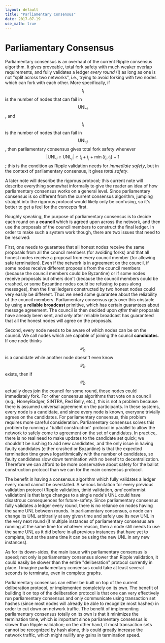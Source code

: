 ```yaml
---
layout: default
title: "Parliamentary Consensus"
date: 2017-07-19
use_math: true
---
```


# Parliamentary Consensus

Parliamentary consensus is an overhaul of the current Ripple consensus algorithm. It gives proveable, total fork safety with much weaker overlap requirements, and fully validates a ledger *every round* (!) as long as one is not "split across two networks", i.e., trying to avoid forking with two nodes which can fork with each other. More specifically, if $$t_i$$ is the number of nodes that can fail in $$\mathsf{UNL}_i$$, and $$t_j$$ is the number of nodes that can fail in $$\mathsf{UNL}_j$$, then parliamentary consensus gives total fork safety whenever $$\vert \mathsf{UNL}_i\cap\mathsf{UNL}_j\vert\geqslant t_i+t_j+\min\{t_i,t_j\}+1$$; this is the condition as Ripple validation needs for *immediate safety*, but in the context of parliamentary consensus, it gives *total safety*.

A later note will describe the rigorous protocol; this current note will describe everything somewhat informally to give the reader an idea of how parliamentary consensus works on a general level. Since parliamentary consensus is so different from the current consensus algorithm, jumping straight into the rigorous protocol would likely only be confusing, so it's better to get a feel for the concepts first.

Roughly speaking, the purpose of parliamentary consensus is to decide each round on a **council** which is agreed upon across the network, and then use the proposals of the council members to construct the final ledger. In order to make such a system work though, there are two issues that need to be resolved:

First, one needs to guarantee that all honest nodes receive the same proposals from all the council members (for avoiding forks) and that all honest nodes receive a proposal from every council member (for allowing safe termination). Even if the network is in agreement on the council, if some nodes receive different proposals from the council members (because the council members could be Byzantine) or if some nodes receive proposals but others don't (because the council members could be crashed, or some Byzantine nodes could be refusing to pass along messages), then the final ledgers constructed by two honest nodes could very easily be different. Thus we need some guarantee about the reliability of the council members. Parliamentary consensus gets over this obstacle by using a **reliable broadcast** primitive, which has certain guarantees about message agreement. The council is then decided upon *after* their proposals have already been sent, and *only* after reliable broadcast has guaranteed that all the honest nodes will agree on the proposals.

Second, every node needs to be aware of which nodes can be on the council. We call nodes which are capable of joining the council **candidates**. If one node thinks $$\mathcal{P}_b$$ is a candidate while another node doesn't even know $$\mathcal{P}_b$$ exists, then if $$\mathcal{P}_b$$ actually does join the council for some round, those nodes could immediately fork. For other consensus algorithms that vote on a council (e.g., HoneyBadger, SINTRA, Red Belly, etc.), this is not a problem because there is assumed universal agreement on the participants. In these systems, every node is a candidate, and since every node is known, everyone trivially agrees on the candidates. For parliamentary consensus, this problem requires more careful consideration. Parliamentary consensus solves this problem by running a "ballot construction" protocol in parallel to allow the network to safely come to agreement on the set of candidates. In practice, there is no real need to make updates to the candidate set quick; we shouldn't be rushing to add new candidates, and the only issue in having faulty candidates (either crashed or Byzantine) is that the expected termination time grows logarithmically with the number of candidates, so faulty candidates slow down termination with no benefit to decentralization. Therefore we can afford to be more conservative about safety for the ballot construction protocol than we can for the main consensus protocol.

The benefit in having a consensus algorithm which fully validates a ledger every round cannot be overstated. A serious limitation for every previous validation protocol (Ripple validation, timid validation, *and* conformist validation) is that large changes to a single node's UNL could have disastrous consequences for future-safety. Since parliamentary consensus fully validates a ledger every round, there is no reliance on nodes having the same UNL between rounds. In parliamentary consensus, a node can change its UNL arbitrarily at any given time and safely use its new UNL in the very next round (if multiple instances of parliamentary consensus are running at the same time for whatever reason, then a node still needs to use the same UNL as it did before in all previous instances that have yet to complete, but at the same time it can be using the new UNL in any new instances).

As for its down-sides, the main issue with parliamentary consensus is speed; not only is parliamentary consensus slower than Ripple validation, it could easily be slower than the entire "deliberation" protocol currently in place. I imagine parliamentary consensus could take at least several seconds to terminate, even in complete graphs.

Parliamentary consensus can either be built on top of the current deliberation protocol, or implemented completely on its own. The benefit of building it on top of the deliberation protocol is that one can very effectively run parliamentary consensus and only communicate using transaction set hashes (since most nodes will already be able to recognize most hashes) in order to cut down on network traffic. The benefit of implementing parliamentary consensus totally on its own is that it minimizes the termination time, which is important since parliamentary consensus is slower than Ripple validation; on the other hand, if most transaction sets cannot be recognized by hash alone, this could greatly increase the network traffic, which might nullify any gains in termination speed.
